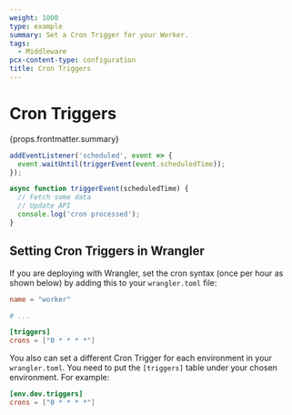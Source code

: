 ```yaml
---
weight: 1000
type: example
summary: Set a Cron Trigger for your Worker.
tags:
  - Middleware
pcx-content-type: configuration
title: Cron Triggers
---
```


# Cron Triggers

<ContentColumn>
  <p>{props.frontmatter.summary}</p>
</ContentColumn>

```js
addEventListener('scheduled', event => {
  event.waitUntil(triggerEvent(event.scheduledTime));
});

async function triggerEvent(scheduledTime) {
  // Fetch some data
  // Update API
  console.log('cron processed');
}
```

## Setting Cron Triggers in Wrangler

If you are deploying with Wrangler, set the cron syntax (once per hour as shown below) by adding this to your `wrangler.toml` file:

```toml
name = "worker"

# ...

[triggers]
crons = ["0 * * * *"]
```

You also can set a different Cron Trigger for each environment in your `wrangler.toml`. You need to put the `[triggers]` table under your chosen environment. For example:

```toml
[env.dev.triggers]
crons = ["0 * * * *"]
```